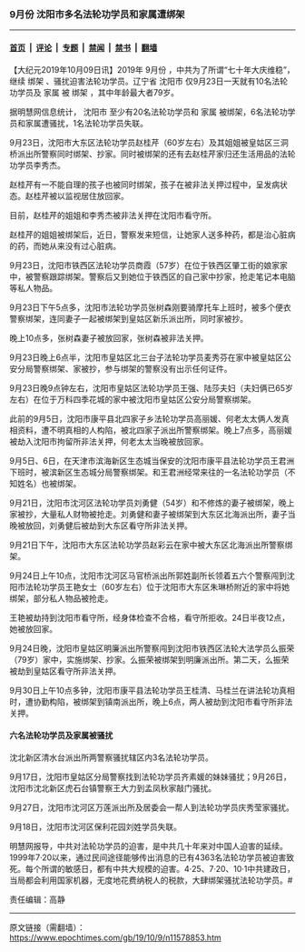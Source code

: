 ### 9月份 沈阳市多名法轮功学员和家属遭绑架

---

#### [首页](../../../..?n11578853) &nbsp;|&nbsp; [评论](../../../../../epoch-comment?n11578853) &nbsp;|&nbsp; [专题](../../../../../epoch-special?n11578853) &nbsp;|&nbsp; [禁闻](../../../../../epoch-news?n11578853) &nbsp;|&nbsp; [禁书](../../../../../books?n11578853) &nbsp;|&nbsp; [翻墙](https://github.com/gfw-breaker/nogfw/blob/master/README.md?n11578853)


<div class="post_content" id="artbody" itemprop="articleBody">
 <!-- article content begin -->
 <p>
  【大纪元2019年10月09日讯】2019年
  <ok href="https://www.epochtimes.com/gb/tag/9%E6%9C%88%E4%BB%BD.html">
   9月份
  </ok>
  ，中共为了所谓“七十年大庆维稳”，继续
  <ok href="https://www.epochtimes.com/gb/tag/%E7%BB%91%E6%9E%B6.html">
   绑架
  </ok>
  、骚扰迫害法轮功学员。辽宁省
  <ok href="https://www.epochtimes.com/gb/tag/%E6%B2%88%E9%98%B3%E5%B8%82.html">
   沈阳市
  </ok>
  仅9月23日一天就有10名法轮功学员及
  <ok href="https://www.epochtimes.com/gb/tag/%E5%AE%B6%E5%B1%9E.html">
   家属
  </ok>
  被
  <ok href="https://www.epochtimes.com/gb/tag/%E7%BB%91%E6%9E%B6.html">
   绑架
  </ok>
  ，其中年龄最大者79岁。
 </p>
 <p>
  据明慧网信息统计，
  <ok href="https://www.epochtimes.com/gb/tag/%E6%B2%88%E9%98%B3%E5%B8%82.html">
   沈阳市
  </ok>
  至少有20名法轮功学员和
  <ok href="https://www.epochtimes.com/gb/tag/%E5%AE%B6%E5%B1%9E.html">
   家属
  </ok>
  被绑架，6名法轮功学员和家属遭骚扰，1名法轮功学员失联。
 </p>
 <p>
  9月23日，沈阳市大东区法轮功学员赵桂芹（60岁左右）及其姐姐被皇姑区三洞桥派出所警察同时绑架、抄家。同时被绑架的还有去赵桂芹家归还生活用品的法轮功学员李秀杰。
 </p>
 <p>
  赵桂芹有一不能自理的孩子也被同时绑架，孩子在被非法关押过程中，呈发病状态。赵桂芹被以监视居住放回家。
 </p>
 <p>
  目前，赵桂芹的姐姐和李秀杰被非法关押在沈阳市看守所。
 </p>
 <p>
  赵桂芹的姐姐被绑架后，近日，警察发来短信，让她家人送多种药，都是治心脏病的药，而她从来没有过心脏病。
 </p>
 <p>
  9月23日，沈阳市铁西区法轮功学员商霞（57岁）在位于铁西区肇工街的娘家家中，被警察跟踪绑架。警察后又到她位于铁西区的自己家中抄家，抢走笔记本电脑等私人物品。
 </p>
 <p>
  9月23日下午5点多，沈阳市法轮功学员张树森刚要骑摩托车上班时，被多个便衣警察绑架，连同妻子一起被绑架到皇姑区新乐派出所，同时家被抄。
 </p>
 <p>
  晚上10点多，张树森妻子被放回家，张树森被非法关押。
 </p>
 <p>
  9月23日晚上6点半，沈阳市皇姑区北三台子法轮功学员麦秀芬在家中被皇姑区公安分局警察绑架、家被抄，参与绑架的警察没有出示任何证件。
 </p>
 <p>
  9月23日晚9点钟左右，沈阳市皇姑区法轮功学员王强、陆莎夫妇（夫妇俩已65岁左右）在位于万科四季花城的家中被沈阳市皇姑区公安分局警察绑架。
 </p>
 <p>
  此前的9月5日，沈阳市康平县北四家子乡法轮功学员高丽媛、何老太太俩人发真相资料，遭不明真相的人构陷，被北四家子派出所警察绑架。晚上7点多，高丽媛被劫入沈阳市拘留所非法关押，何老太太当晚被放回家。
 </p>
 <p>
  9月5日、6日，在天津市滨海新区生态城当保安的沈阳市康平县法轮功学员王君洲下班时，被滨新区生态城分局警察绑架。和王君洲经常来往的一名法轮功学员（不知姓名）也被绑架。
 </p>
 <p>
  9月21日，沈阳市沈河区法轮功学员刘勇健（54岁）和不修炼的妻子被绑架，晚上家被抄，大量私人财物被抢走。刘勇健和妻子被绑架到大东区北海派出所，妻子当晚被放回，刘勇健后被劫到大东区看守所非法关押。
 </p>
 <p>
  9月21日下午，沈阳市大东区法轮功学员赵彩云在家中被大东区北海派出所警察绑架。
 </p>
 <p>
  9月24日上午10点，沈阳市沈河区马官桥派出所郭姓副所长领着五六个警察闯到沈阳市法轮功学员王艳女士（60岁左右）位于沈阳市大东区朱琳桥附近的家中将她绑架，部分私人物品被抢走。
 </p>
 <p>
  王艳被劫持到沈阳市看守所，经身体检查不合格，看守所拒收。24日半夜12点，她被放回家。
 </p>
 <p>
  9月24日晚，沈阳市皇姑区明廉派出所警察闯到沈阳市铁西区法轮大法学员么振荣（79岁）家中，实施绑架、抄家。么振荣被绑架到明廉派出所。第二天，么振荣被劫到皇姑区看守所非法关押。
 </p>
 <p>
  9月30日上午10点多钟，沈阳市康平县法轮功学员王桂清、马桂兰在讲法轮功真相时，遭协勤构陷，被绑架到镇南派出所，晚上6点，两人被劫到沈阳市看守所非法关押。
 </p>
 <h4>
  六名法轮功学员及家属被骚扰
 </h4>
 <p>
  沈北新区清水台派出所两警察骚扰辖区内3名法轮功学员。
 </p>
 <p>
  9月17日，沈阳市皇姑区分局警察找到法轮功学员齐素媛的妹妹骚扰；9月26日，沈阳市沈北新区虎石台镇警察王大力到孟凤秋家敲门骚扰。
 </p>
 <p>
  9月27日，沈阳市沈河区万莲派出所及居委会一帮人到法轮功学员庆秀莹家骚扰。
 </p>
 <p>
  9月18日，沈阳市沈河区保利花园刘姓学员失联。
 </p>
 <p>
  明慧网报导，中共对法轮功学员的迫害，是中共几十年来对中国人迫害的延续。1999年7·20以来，通过民间途径能够传出消息的已有4363名法轮功学员被迫害致死。每个所谓的敏感日，都有中共大规模的迫害。4‧25、7·20、10·1中共建政日，当局都会利用国家机器，无度地花费纳税人的税款，大肆绑架骚扰法轮功学员。#
 </p>
 <p>
  责任编辑：高静
 </p>
 <!-- article content end -->
 <div id="below_article_ad">
 </div>
</div>


---

原文链接（需翻墙）：https://www.epochtimes.com/gb/19/10/9/n11578853.htm